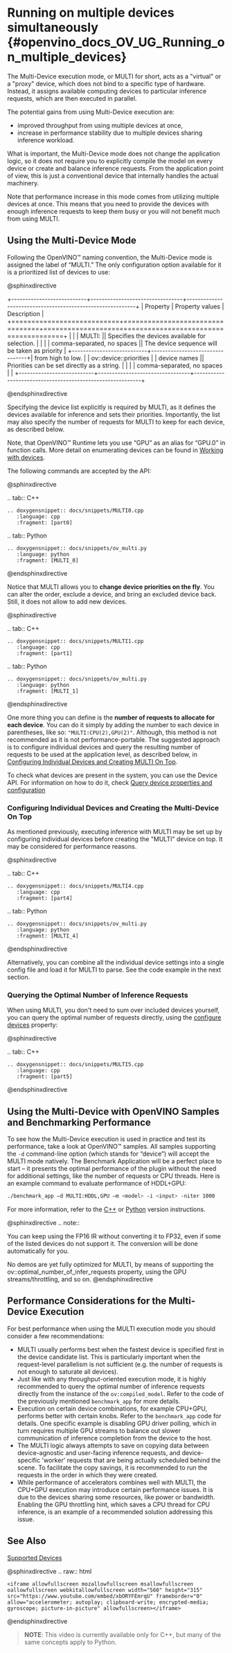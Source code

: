 # Running on multiple devices simultaneously {#openvino_docs_OV_UG_Running_on_multiple_devices}



The Multi-Device execution mode, or MULTI for short, acts as a "virtual" or a "proxy" device, which does not bind to a specific type of hardware. Instead, it assigns available computing devices to particular inference requests, which are then executed in parallel. 

The potential gains from using Multi-Device execution are:
* improved throughput from using multiple devices at once,
* increase in performance stability due to multiple devices sharing inference workload.

What is important, the Multi-Device mode does not change the application logic, so it does not require you to explicitly compile the model on every device or create and balance inference requests. From the application point of view, this is just a conventional device that internally handles the actual machinery.

Note that performance increase in this mode comes from utilizing multiple devices at once. This means that you need to provide the devices with enough inference requests to keep them busy or you will not benefit much from using MULTI.


## Using the Multi-Device Mode 

Following the OpenVINO™ naming convention, the Multi-Device mode is assigned the label of “MULTI.” The only configuration option available for it is a prioritized list of devices to use:

@sphinxdirective

+---------------------------+---------------------------------+-----------------------------------------------------------+
| Property                  | Property values                 | Description                                               |
+===========================+=================================+===========================================================+
| <device list>             | | MULTI: <device names>         || Specifies the devices available for selection.           |
|                           | | comma-separated, no spaces    || The device sequence will be taken as priority            |
+---------------------------+---------------------------------+| from high to low.                                        |
| ov::device::priorities    | | device names                  || Priorities can be set directly as a string.              |
|                           | | comma-separated, no spaces    |                                                           |
+---------------------------+---------------------------------+-----------------------------------------------------------+

@endsphinxdirective

Specifying the device list explicitly is required by MULTI, as it defines the devices available for inference and sets their priorities.  Importantly, the list may also specify the number of requests for MULTI to keep for each device, as described below.

Note, that OpenVINO™ Runtime lets you use “GPU” as an alias for “GPU.0” in function calls. More detail on enumerating devices can be found in [Working with devices](supported_plugins/Device_Plugins.md).

The following commands are accepted by the API:

@sphinxdirective

.. tab:: C++

    .. doxygensnippet:: docs/snippets/MULTI0.cpp
       :language: cpp
       :fragment: [part0]

.. tab:: Python

    .. doxygensnippet:: docs/snippets/ov_multi.py
       :language: python
       :fragment: [MULTI_0]

@endsphinxdirective

Notice that MULTI allows you to **change device priorities on the fly**. You can alter the order, exclude a device, and bring an excluded device back. Still, it does not allow to add new devices.

@sphinxdirective

.. tab:: C++

    .. doxygensnippet:: docs/snippets/MULTI1.cpp
       :language: cpp
       :fragment: [part1]

.. tab:: Python

    .. doxygensnippet:: docs/snippets/ov_multi.py
       :language: python
       :fragment: [MULTI_1]

@endsphinxdirective



One more thing you can define is the **number of requests to allocate for each device**. You can do it simply by adding the number to each device in parentheses, like so: `"MULTI:CPU(2),GPU(2)"`. Although, this method is not recommended as it is not performance-portable. The suggested approach is to configure individual devices and query the resulting number of requests to be used at the application level, as described below, in [Configuring Individual Devices and Creating MULTI On Top](#configuring-the-individual-devices-and-creating-the-multi-device-on-top).

To check what devices are present in the system, you can use the Device API. For information on how to do it, check [Query device properties and configuration](supported_plugins/config_properties.md)


### Configuring Individual Devices and Creating the Multi-Device On Top
As mentioned previously, executing inference with MULTI may be set up by configuring individual devices before creating the "MULTI" device on top. It may be considered for performance reasons.

@sphinxdirective

.. tab:: C++

    .. doxygensnippet:: docs/snippets/MULTI4.cpp
       :language: cpp
       :fragment: [part4]

.. tab:: Python

    .. doxygensnippet:: docs/snippets/ov_multi.py
       :language: python
       :fragment: [MULTI_4]

@endsphinxdirective

Alternatively, you can combine all the individual device settings into a single config file and load it for MULTI to parse. See the code example in the next section.



### Querying the Optimal Number of Inference Requests
When using MULTI, you don't need to sum over included devices yourself, you can query the optimal number of requests directly, 
using the [configure devices](supported_plugins/config_properties.md) property: 

@sphinxdirective

.. tab:: C++

    .. doxygensnippet:: docs/snippets/MULTI5.cpp
       :language: cpp
       :fragment: [part5]

@endsphinxdirective



## Using the Multi-Device with OpenVINO Samples and Benchmarking Performance

To see how the Multi-Device execution is used in practice and test its performance, take a look at OpenVINO™ samples. All samples supporting the `-d` command-line option (which stands for “device”) will accept the MULTI mode natively. The Benchmark Application will be a perfect place to start – it presents the optimal performance of the plugin without the need for additional settings, like the number of requests or CPU threads. 
Here is an example command to evaluate performance of HDDL+GPU: 

```sh
./benchmark_app –d MULTI:HDDL,GPU –m <model> -i <input> -niter 1000
```

For more information, refer to the [C++](../../samples/cpp/benchmark_app/README.md) or [Python](../../tools/benchmark_tool/README.md) version instructions.	

@sphinxdirective
.. note::

   You can keep using the FP16 IR without converting it to FP32, even if some of the listed devices do not support it. The conversion will be done automatically for you.

   No demos are yet fully optimized for MULTI, by means of supporting the ov::optimal_number_of_infer_requests property, using the GPU streams/throttling, and so on.
@endsphinxdirective


## Performance Considerations for the Multi-Device Execution
For best performance when using the MULTI execution mode you should consider a few recommendations:
- MULTI usually performs best when the fastest device is specified first in the device candidate list. 
This is particularly important when the request-level parallelism is not sufficient 
(e.g. the number of requests is not enough to saturate all devices).
- Just like with any throughput-oriented execution mode, it is highly recommended to query the optimal number of inference requests 
directly from the instance of the `ov:compiled_model`. Refer to the code of the previously mentioned `benchmark_app` for more details.    
- Execution on certain device combinations, for example CPU+GPU, performs better with certain knobs. Refer to the `benchmark_app` code for details. One specific example is disabling GPU driver polling, which in turn requires multiple GPU streams to balance out slower 
communication of inference completion from the device to the host.
- The MULTI logic always attempts to save on copying data between device-agnostic and user-facing inference requests, 
and device-specific 'worker' requests that are being actually scheduled behind the scene. 
To facilitate the copy savings, it is recommended to run the requests in the order in which they were created.
- While performance of accelerators combines well with MULTI, the CPU+GPU execution may introduce certain performance issues. It is due to the devices sharing some resources, like power or bandwidth. Enabling the GPU throttling hint, which saves a CPU thread for CPU inference, is an example of a recommended solution addressing this issue.



## See Also
[Supported Devices](supported_plugins/Supported_Devices.md)

@sphinxdirective
.. raw:: html

    <iframe allowfullscreen mozallowfullscreen msallowfullscreen oallowfullscreen webkitallowfullscreen width="560" height="315" src="https://www.youtube.com/embed/xbORYFEmrqU" frameborder="0" allow="accelerometer; autoplay; clipboard-write; encrypted-media; gyroscope; picture-in-picture" allowfullscreen></iframe>

@endsphinxdirective

> **NOTE**: This video is currently available only for C++, but many of the same concepts apply to Python.
